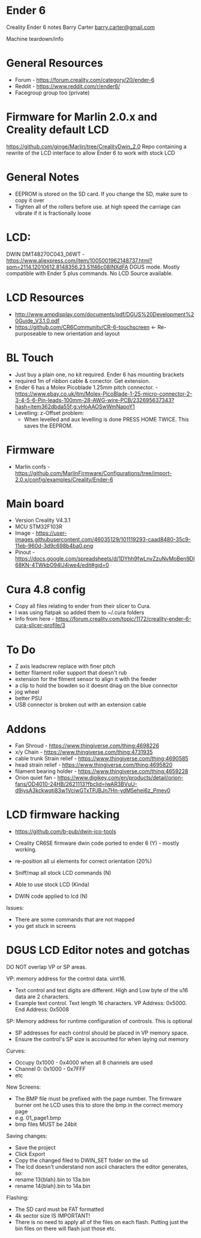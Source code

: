 # Ender 6
Creality Ender 6 notes
Barry Carter <barry.carter@gmail.com>

Machine teardown/info

# General Resources
* Forum - https://forum.creality.com/category/20/ender-6
* Reddit - https://www.reddit.com/r/ender6/
* Facegroup group too (private)

# Firmware for Marlin 2.0.x and Creality default LCD
https://github.com/ginge/Marlin/tree/CrealityDwin_2.0 Repo containing a rewrite of the LCD interface to allow Ender 6 to work with stock LCD


# General Notes
* EEPROM is stored on the SD card. If you change the SD, make sure to copy it over
* Tighten all of the rollers before use. at high speed the carriage can vibrate if it is fractionally loose

# LCD:
DWIN DMT48270C043_06WT - https://www.aliexpress.com/item/1005001962148737.html?spm=2114.12010612.8148356.23.51f46c08lNXdFA
DGUS mode. Mostly compatible with Ender 5 plus commands.
No LCD Source available.

# LCD Resources
* http://www.ampdisplay.com/documents/pdf/DGUS%20Development%20Guide_V3.1.0.pdf
* https://github.com/CR6Community/CR-6-touchscreen <- Re-purposeable to new orientation and layout

# BL Touch
* Just buy a plain one, no kit required. Ender 6 has mounting brackets
* required 1m of ribbon cable & conector. Get extension.
* Ender 6 has a Molex Picoblade 1.25mm pitch connector. - https://www.ebay.co.uk/itm/Molex-PicoBlade-1-25-micro-connector-2-3-4-5-6-Pin-leads-100mm-28-AWG-wire-PCB/232695637343?hash=item362dbda55f:g:vHoAAOSwWmNapoY1
* Levelling: z-Offset problem:
  * When levelled and aux levelling is done PRESS HOME TWICE. This saves the EEPROM.

# Firmware
* Marlin confs - https://github.com/MarlinFirmware/Configurations/tree/import-2.0.x/config/examples/Creality/Ender-6

# Main board
* Version Creality V4.3.1
* MCU STM32F103R
* Image - https://user-images.githubusercontent.com/46035129/101119293-caad8480-35c9-11eb-960d-3d9c698b4ba0.png
* Pinout - https://docs.google.com/spreadsheets/d/1DYhh9fwLnvZzuNvMoBen9Dl68KN-4TWkbO94lJ4iwe4/edit#gid=0

# Cura 4.8 config
* Copy all files relating to ender from their slicer to Cura.
* I was using flatpak so added them to ~/.cura folders
* Info from here - https://forum.creality.com/topic/1172/creality-ender-6-cura-slicer-profile/3

# To Do
* Z axis leadscrew  replace with finer pitch
* better filament roller support that doesn't rub
* extension for the filment sensor to align it with the feeder
* a clip to hold the bowden so it doesnt dnag on the blue connector
* jog wheel
* better PSU
* USB connector is broken out with an extension cable

# Addons
* Fan Shroud - https://www.thingiverse.com/thing:4698226
* x/y Chain - https://www.thingiverse.com/thing:4731935
* cable trunk Strain relief - https://www.thingiverse.com/thing:4690585
* head strain relief - https://www.thingiverse.com/thing:4695820
* filament bearing holder - https://www.thingiverse.com/thing:4659228
* Orion quiet fan - https://www.digikey.com/en/products/detail/orion-fans/OD4010-24HB/2621113?fbclid=IwAR3BVuU-d9iysA3kckwqtj83w1VciwGTxTPJBJn7Hn-ydM5ehei6z_Pmev0


# LCD firmware hacking
* https://github.com/b-pub/dwin-ico-tools

* Creality CR6SE firmware dwin code ported to ender 6 (Y)  - mostly working. 
* re-position all ui elements for correct orientation (20%)
* Sniff/map all stock LCD commands (N)
* Able to use stock LCD (Kinda)
* DWIN code applied to lcd (N)

Issues:
* There are some commands that are not mapped
* you get stuck in screens

# DGUS LCD Editor notes and gotchas
DO NOT overlap VP or SP areas.

VP: memory address for the control data. uint16.
* Text control and text digits are different. High and Low byte of the u16 data are 2 characters.
* Example text control.  Text length 16 characters.  VP Address: 0x5000. End Address: 0x5008


SP: Memory address for runtime configuration of controsls. This is optional
* SP addresses for each control should be placed in VP memory space.
* Ensure the control's SP size is accounted for when laying out memory

Curves:
* Occupy 0x1000 - 0x4000 when all 8 channels are used
* Channel 0: 0x1000 - 0x7FFF
* etc

New Screens:
* The BMP file must be prefixed with the page number. The firmware burner ont he LCD uses this to store the bmp in the correct memory page
 * e.g.  01_page1.bmp
* bmp files MUST be 24bit

Saving changes:
* Save the project
* Click Export
* Copy the changed filed to DWIN_SET folder on the sd
* The lcd doesn't understand non ascii characters the editor generates, so:
* rename 13{blah}.bin to 13a.bin
* rename 14{blah}.bin to 14a.bin

Flashing:
* The SD card must be FAT formatted
* 4k sector size IS IMPORTANT!
* There is no need to apply all of the files on each flash. Putting just the bin files on there will flash just those etc.

